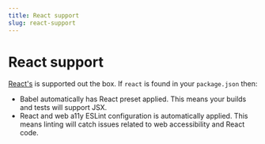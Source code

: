 ```yaml
---
title: React support
slug: react-support
---
```


# React support

[React's](https://reactjs.org/) is supported out the box. If `react` is found in your `package.json` then:

- Babel automatically has React preset applied. This means your builds and tests will support JSX.
- React and web a11y ESLint configuration is automatically applied. This means linting will catch issues related to web accessibility and React code.
